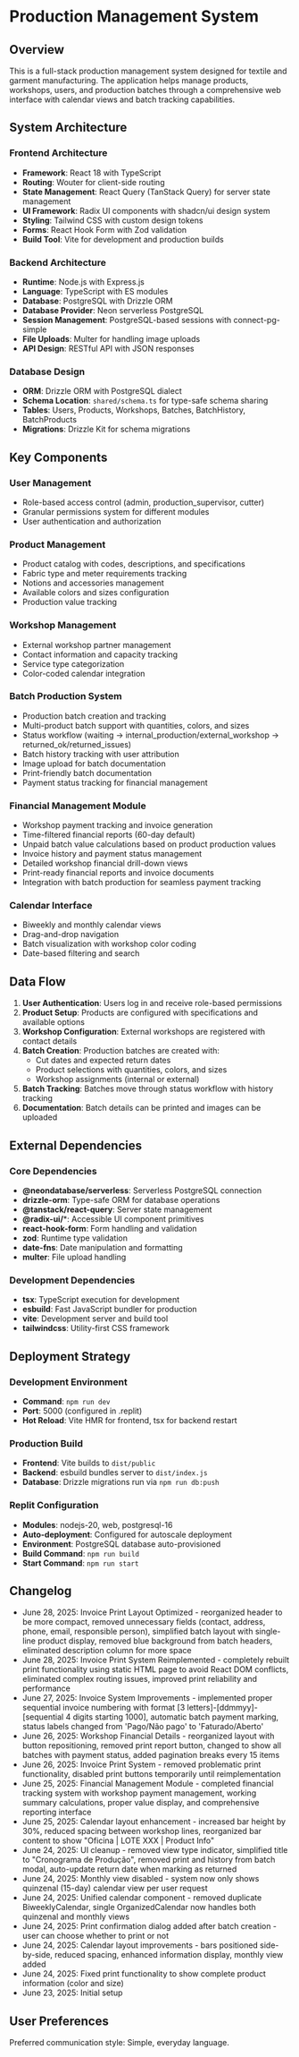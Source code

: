 # Production Management System

## Overview

This is a full-stack production management system designed for textile and garment manufacturing. The application helps manage products, workshops, users, and production batches through a comprehensive web interface with calendar views and batch tracking capabilities.

## System Architecture

### Frontend Architecture
- **Framework**: React 18 with TypeScript
- **Routing**: Wouter for client-side routing
- **State Management**: React Query (TanStack Query) for server state management
- **UI Framework**: Radix UI components with shadcn/ui design system
- **Styling**: Tailwind CSS with custom design tokens
- **Forms**: React Hook Form with Zod validation
- **Build Tool**: Vite for development and production builds

### Backend Architecture
- **Runtime**: Node.js with Express.js
- **Language**: TypeScript with ES modules
- **Database**: PostgreSQL with Drizzle ORM
- **Database Provider**: Neon serverless PostgreSQL
- **Session Management**: PostgreSQL-based sessions with connect-pg-simple
- **File Uploads**: Multer for handling image uploads
- **API Design**: RESTful API with JSON responses

### Database Design
- **ORM**: Drizzle ORM with PostgreSQL dialect
- **Schema Location**: `shared/schema.ts` for type-safe schema sharing
- **Tables**: Users, Products, Workshops, Batches, BatchHistory, BatchProducts
- **Migrations**: Drizzle Kit for schema migrations

## Key Components

### User Management
- Role-based access control (admin, production_supervisor, cutter)
- Granular permissions system for different modules
- User authentication and authorization

### Product Management
- Product catalog with codes, descriptions, and specifications
- Fabric type and meter requirements tracking
- Notions and accessories management
- Available colors and sizes configuration
- Production value tracking

### Workshop Management
- External workshop partner management
- Contact information and capacity tracking
- Service type categorization
- Color-coded calendar integration

### Batch Production System
- Production batch creation and tracking
- Multi-product batch support with quantities, colors, and sizes
- Status workflow (waiting → internal_production/external_workshop → returned_ok/returned_issues)
- Batch history tracking with user attribution
- Image upload for batch documentation
- Print-friendly batch documentation
- Payment status tracking for financial management

### Financial Management Module
- Workshop payment tracking and invoice generation
- Time-filtered financial reports (60-day default)
- Unpaid batch value calculations based on product production values
- Invoice history and payment status management
- Detailed workshop financial drill-down views
- Print-ready financial reports and invoice documents
- Integration with batch production for seamless payment tracking

### Calendar Interface
- Biweekly and monthly calendar views
- Drag-and-drop navigation
- Batch visualization with workshop color coding
- Date-based filtering and search

## Data Flow

1. **User Authentication**: Users log in and receive role-based permissions
2. **Product Setup**: Products are configured with specifications and available options
3. **Workshop Configuration**: External workshops are registered with contact details
4. **Batch Creation**: Production batches are created with:
   - Cut dates and expected return dates
   - Product selections with quantities, colors, and sizes
   - Workshop assignments (internal or external)
5. **Batch Tracking**: Batches move through status workflow with history tracking
6. **Documentation**: Batch details can be printed and images can be uploaded

## External Dependencies

### Core Dependencies
- **@neondatabase/serverless**: Serverless PostgreSQL connection
- **drizzle-orm**: Type-safe ORM for database operations
- **@tanstack/react-query**: Server state management
- **@radix-ui/***: Accessible UI component primitives
- **react-hook-form**: Form handling and validation
- **zod**: Runtime type validation
- **date-fns**: Date manipulation and formatting
- **multer**: File upload handling

### Development Dependencies
- **tsx**: TypeScript execution for development
- **esbuild**: Fast JavaScript bundler for production
- **vite**: Development server and build tool
- **tailwindcss**: Utility-first CSS framework

## Deployment Strategy

### Development Environment
- **Command**: `npm run dev`
- **Port**: 5000 (configured in .replit)
- **Hot Reload**: Vite HMR for frontend, tsx for backend restart

### Production Build
- **Frontend**: Vite builds to `dist/public`
- **Backend**: esbuild bundles server to `dist/index.js`
- **Database**: Drizzle migrations run via `npm run db:push`

### Replit Configuration
- **Modules**: nodejs-20, web, postgresql-16
- **Auto-deployment**: Configured for autoscale deployment
- **Environment**: PostgreSQL database auto-provisioned
- **Build Command**: `npm run build`
- **Start Command**: `npm run start`

## Changelog
- June 28, 2025: Invoice Print Layout Optimized - reorganized header to be more compact, removed unnecessary fields (contact, address, phone, email, responsible person), simplified batch layout with single-line product display, removed blue background from batch headers, eliminated description column for more space
- June 28, 2025: Invoice Print System Reimplemented - completely rebuilt print functionality using static HTML page to avoid React DOM conflicts, eliminated complex routing issues, improved print reliability and performance
- June 27, 2025: Invoice System Improvements - implemented proper sequential invoice numbering with format [3 letters]-[ddmmyy]-[sequential 4 digits starting 1000], automatic batch payment marking, status labels changed from 'Pago/Não pago' to 'Faturado/Aberto'
- June 26, 2025: Workshop Financial Details - reorganized layout with button repositioning, removed print report button, changed to show all batches with payment status, added pagination breaks every 15 items
- June 26, 2025: Invoice Print System - removed problematic print functionality, disabled print buttons temporarily until reimplementation
- June 25, 2025: Financial Management Module - completed financial tracking system with workshop payment management, working summary calculations, proper value display, and comprehensive reporting interface
- June 25, 2025: Calendar layout enhancement - increased bar height by 30%, reduced spacing between workshop lines, reorganized bar content to show "Oficina | LOTE XXX | Product Info"
- June 24, 2025: UI cleanup - removed view type indicator, simplified title to "Cronograma de Produção", removed print and history from batch modal, auto-update return date when marking as returned
- June 24, 2025: Monthly view disabled - system now only shows quinzenal (15-day) calendar view per user request
- June 24, 2025: Unified calendar component - removed duplicate BiweeklyCalendar, single OrganizedCalendar now handles both quinzenal and monthly views
- June 24, 2025: Print confirmation dialog added after batch creation - user can choose whether to print or not
- June 24, 2025: Calendar layout improvements - bars positioned side-by-side, reduced spacing, enhanced information display, monthly view added
- June 24, 2025: Fixed print functionality to show complete product information (color and size)
- June 23, 2025: Initial setup

## User Preferences

Preferred communication style: Simple, everyday language.